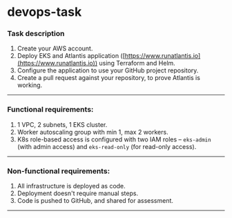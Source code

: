 # devops-task

### Task description

1. Create your AWS account.
2. Deploy EKS and Atlantis application ([https://www.runatlantis.io](https://www.runatlantis.io)) using Terraform and Helm.
3. Configure the application to use your GitHub project repository.
4. Create a pull request against your repository, to prove Atlantis is working.

---

### Functional requirements:

1. 1 VPC, 2 subnets, 1 EKS cluster.
2. Worker autoscaling group with min 1, max 2 workers.
3. K8s role-based access is configured with two IAM roles – `eks-admin` (with admin access) and `eks-read-only` (for read-only access).

---

### Non-functional requirements:

1. All infrastructure is deployed as code.
2. Deployment doesn't require manual steps.
3. Code is pushed to GitHub, and shared for assessment.

---
